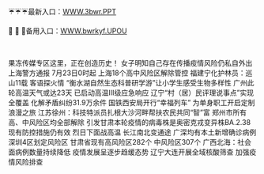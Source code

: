 <p>
	☔☔☔最新入口：<a href="http://www.baidu.com/link?url=6MA2SWnO3Raqke39an_0PUxosM6ZrUGzi1BN9tNnlPW&wd">WWW.3bwr.PPT</a> 
	<p>
		🧰
🧰
🧰备用入口：<a href="http://www.baidu.com/link?url=6MA2SWnO3Raqke39an_0PUxosM6ZrUGzi1BN9tNnlPW&wd">WWW.bwrkyf.UPOU</a> 
	</p>
	<p>
		<br />
	</p>
	<p>
		果冻传媒专区这里，正在创造历史！
女子明知自己存在传播疫情风险仍私自外出 上海警方通报
7月23日0时起 上海18个高中风险区解除管控
福建宁化护林员：巡山11载 客语探火情
“衡水湖自然生态科普研学游”让小学生感受生物多样性
广州此轮高温天气或达23天 已启动高温Ⅲ级应急响应
辽宁“村（居）民评理说事点”实现全覆盖 化解矛盾纠纷31.9万余件
国铁西安局开行“幸福列车” 为单身职工开启定制浪漫之旅
江苏徐州：科技特派员扎根大沙河畔帮扶农民共同“智”富
郑州市所有高、中风险区均全部解除
引发甘肃本轮疫情的病毒株是奥密克戎变异株BA.2.38 现有防控措施仍有效
烈日下面战高温 长江南北变通途
广深均有本土新增确诊病例 深圳4区划定风险区
甘肃省现有高风险区282个 中风险区307个
广西北海：社会面病例数量持续降低 疫情发展呈逐步趋缓态势
辽宁大连开展全域核酸筛查 加强疫情风险排查
	</p>
